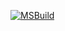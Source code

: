 [![MSBuild](https://github.com/herve-er/Vesta2025/actions/workflows/msbuild.yml/badge.svg)](https://github.com/herve-er/Vesta2025/actions/workflows/msbuild.yml)
